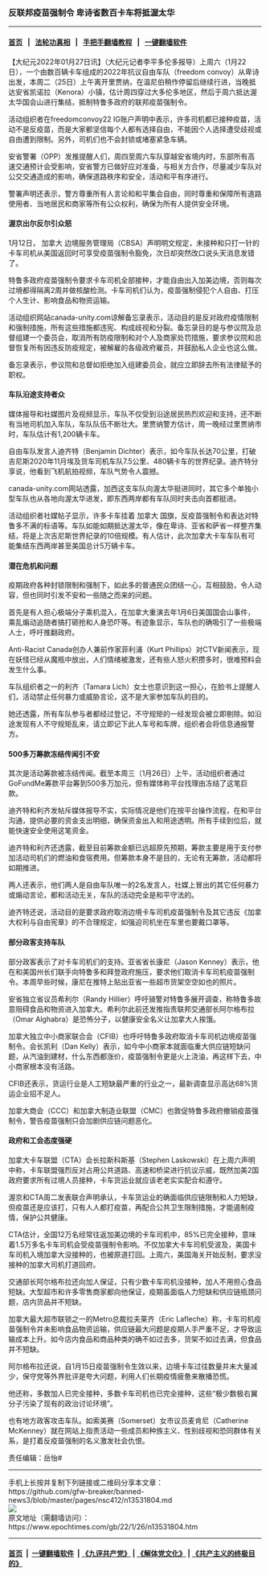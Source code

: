 ### 反联邦疫苗强制令 卑诗省数百卡车将抵渥太华
------------------------

#### [首页](https://github.com/gfw-breaker/banned-news3/blob/master/README.md) &nbsp;&nbsp;|&nbsp;&nbsp; [法轮功真相](https://github.com/begood0513/basic/blob/master/README.md)  &nbsp;&nbsp;|&nbsp;&nbsp; [手把手翻墙教程](https://github.com/gfw-breaker/guides/wiki)  &nbsp;&nbsp;|&nbsp;&nbsp; [一键翻墙软件](https://github.com/gfw-breaker/nogfw/blob/master/README.md)  



<div><p>
 【大纪元2022年01月27日讯】（大纪元记者李平多伦多报导）上周六（1月22日），一个由数百辆卡车组成的2022年抗议自由车队（freedom convoy）从卑诗出发，本周二（25日）上午离开里贾纳，在温尼伯稍作停留后继续行进，当晚抵达安省凯诺拉（Kenora）小镇，估计周四穿过大多伦多地区，然后于周六抵达渥太华国会山进行集结，抵制特鲁多政府的联邦疫苗强制令。
</p>
<p>
 活动组织者在freedomconvoy22 IG账户声明中表示，许多司机都已接种疫苗，活动不是反疫苗，而是大家都坚信每个人都有选择自由，不能因个人选择遭受歧视或自由遭到限制。另外，司机们也不会封锁或堵塞紧急车辆。
</p>
<p>
 安省警署（OPP）发推提醒人们，周四至周六车队穿越安省境内时，东部所有高速交通预计会受影响，安省警方已做好应对准备，与相关方合作，尽量减少车队对公交交通造成的影响，确保道路秩序和安全，活动和平有序进行。
</p>
<p>
 警署声明还表示，警方尊重所有人言论和和平集会自由，同时尊重和保障所有道路使用者、当地居民和商家等所有公众权利，确保为所有人提供安全环境。
</p>
<h4>
 渥京出尔反尔引众怒
</h4>
<p>
 1月12日，
 <ok href="https://www.epochtimes.com/gb/tag/%E5%8A%A0%E6%8B%BF%E5%A4%A7.html">
  加拿大
 </ok>
 边境服务管理局（CBSA）声明明文规定，未接种和只打一针的卡车司机从美国返回时可享受疫苗强制令豁免，次日却突然改口说头天消息发错了。
</p>
<p>
 特鲁多政府疫苗强制令要求卡车司机全部接种，才能自由出入加美边境，否则每次过境都得隔离2周并做核酸检测。卡车司机们认为，疫苗强制侵犯个人自由、打压个人生计、影响食品和物资运输。
</p>
<p>
 活动组织网站canada-unity.com谅解备忘录表示，活动目的是反对政府疫情限制和强制措施，所有这些措施都违宪、构成歧视和分裂。备忘录目的是与参议院及总督组建一个委员会，取消所有防疫限制和对个人及商家处罚措施，要求参议院和总督恢复所有因违反防疫规定，被解雇的各级政府雇员，并鼓励私人企业也这么做。
</p>
<p>
 备忘录表示，参议院和总督如拒绝加入组建委员会，就应立即辞去所有法律赋予的职权。
</p>
<h4>
 车队沿途支持者众
</h4>
<p>
 媒体报导和社媒图片及视频显示，车队不仅受到沿途居民热烈欢迎和支持，还不断有当地司机加入车队，车队队伍不断壮大。里贾纳警方估计，周一晚经过里贾纳市时，车队估计有1,200辆卡车。
</p>
<p>
 自由车队发言人迪齐特（Benjamin Dichter）表示，如今车队长达70公里，打破吉尼斯2020年11月埃及货车司机车队7.5公里、480辆卡车的世界纪录。迪齐特分享说，他看到飞机航拍视频，车队气势令人震撼。
</p>
<p>
 canada-unity.com网站透露，加西这支车队向渥太华挺进同时，其它多个单独小型车队也从各地向渥太华进发，即东西两岸都有车队同时夹击向首都挺进。
</p>
<p>
 活动组织者社媒帖子显示，许多卡车挂着
 <ok href="https://www.epochtimes.com/gb/tag/%E5%8A%A0%E6%8B%BF%E5%A4%A7.html">
  加拿大
 </ok>
 国旗，反疫苗强制令和表达对特鲁多不满的标语等。车队如能如期抵达渥太华，像在卑诗、亚省和萨省一样整齐集结，将是上次吉尼斯世界纪录的10倍规模。有人估计，此次加拿大卡车车队有可能集结东西两岸甚至美国总计5万辆卡车。
</p>
<h4>
 潜在危机和问题
</h4>
<p>
 疫期政府各种封锁限制和强制下，如此多的普通民众团结一心，互相鼓励，令人动容，但也同时引发不安和一些随之而来的问题。
</p>
<p>
 首先是有人担心极端分子乘机混入，在加拿大重演去年1月6日美国国会山事件，乘乱煽动追随者搞打砸抢和人身恐吓等。有迹象显示，车队也的确吸引了一些极端人士，呼吁推翻政府。
</p>
<p>
 Anti-Racist Canada创办人兼前作家菲利浦（Kurt Phillips）对CTV新闻表示，现在妖怪已经从魔瓶中放出，人们情绪被激发，还有些人怒火积攒多时，很难预料会发生什么事。
</p>
<p>
 车队组织者之一的利齐（Tamara Lich）女士也意识到这一担心，在脸书上提醒人们，活动禁止任何暴力或威胁言论，这不是大家参加车队的目的。
</p>
<p>
 她还透露，所有车队参与者都经过登记，不守规矩的一经发现会被立即剔除。如沿途发现有人不守规矩乱来，请立即记下此人车号和车牌，组织者会将信息通报警方。
</p>
<h4>
 500多万筹款冻结传闻引不安
</h4>
<p>
 其次是活动筹款被冻结传闻。截至本周三（1月26日）上午，活动组织者通过GoFundMe筹款平台筹到500多万加元，但有媒体称平台找理由冻结了这笔巨款。
</p>
<p>
 迪齐特和利齐发帖斥媒体报导不实，实际情况是他们在按平台操作流程，在和平台沟通，提供必要的资金支出明细，确保资金出入和用途透明。所有手续到位后，就能快速安全使用这笔资金。
</p>
<p>
 迪齐特和利齐还透露，截至目前筹款金额已远超原先预期，筹款主要是用于支付参加活动司机们的燃油和食宿费用。但筹款本身不是目的，无论有无筹款，活动都将如期推进。
</p>
<p>
 两人还表示，他们两人是自由车队唯一的2名发言人，社媒上冒出的其它任何暴力或煽动言论，都和活动无关，车队的活动完全是和平守法的。
</p>
<p>
 迪齐特还说，活动目的是要求政府取消边境卡车司机疫苗强制令及其它违反《加拿大权利与自由宪章》的不合理规定，如强迫司机坐在车里也要戴口罩等。
</p>
<h4>
 部分政客支持车队
</h4>
<p>
 部分政客表示了对卡车司机们的支持。亚省省长康尼（Jason Kenney）表示，他在和美国州长们联手向特鲁多和拜登政府施压，要求他们取消卡车司机疫苗强制令。本周早些时候，康尼在推特上贴出亚省一些超市货架空空如也的照片。
</p>
<p>
 安省独立省议员希利尔（Randy Hillier）呼吁骑警对特鲁多展开调查，称特鲁多故意阻碍食品和物资进入加拿大。希利尔此前还发推指责联邦交通部长阿尔格布拉（Omar Alghabra）是恐怖分子，以健康安全名义让加拿大人挨饿。
</p>
<p>
 加拿大独立中小商家联合会（CFIB）也呼吁特鲁多政府取消卡车司机边境疫苗强制令。会长凯利（Dan Kelly）表示，如今中小商家本就面临重大供应链短缺问题，从汽油到建材，什么东西都涨价，疫苗强制令更是火上浇油，再这样下去，中小商家根本没有活路。
</p>
<p>
 CFIB还表示，货运行业是人工短缺最严重的行业之一，最新调查显示高达68%货运企业招不足人。
</p>
<p>
 加拿大商会（CCC）和加拿大制造业联盟（CMC）也敦促特鲁多政府撤销疫苗强制令，警告疫苗强制只会加剧供应链问题恶化。
</p>
<h4>
 政府和工会态度强硬
</h4>
<p>
 加拿大卡车联盟（CTA）会长拉斯科斯基（Stephen Laskowski）在上周六声明中称，卡车联盟强烈反对占用公共道路、高速和桥梁进行抗议示威，既然加美2国政府要求所有过境人员接种，卡车货运业就应该老老实实配合和遵守。
</p>
<p>
 渥京和CTA周二发表联合声明承认，卡车货运业的确面临供应链限制和人力短缺，但疫苗还是应该打，只有人人都打疫苗，再配合公共卫生限制措施，才能遏制疫情，保护公共健康。
</p>
<p>
 CTA估计，全国12万名经常往返加美边境的卡车司机中，85%已完全接种，意味着1.5万多名卡车司机会受疫苗强制令影响。不仅加拿大卡车司机受波及，美国卡车司机入境加拿大没接种的，也被原道打回。上周六，美国海关开始反制，要求没接种的加拿大司机打道回府。
</p>
<p>
 交通部长阿尔格布拉还向加人保证，只有少数卡车司机没接种，加人不用担心食品短缺。大型超市和许多零售商家都向他保证，疫期虽面临人力短缺和供应链瓶颈问题，店内货品并不短缺。
</p>
<p>
 加拿大最大超市联锁之一的Metro总裁拉夫莱齐（Eric Lafleche）称，卡车司机疫苗强制令并未影响食品物资运输，供应链最大问题是疫期人手严重不足，才导致运输成本上升。如今店内食品和商品种类的确不如过去多，货架不如过去满，但食品并不短缺。
</p>
<p>
 阿尔格布拉还说，自1月15日疫苗强制令生效以来，边境卡车过往数量并未大量减少，保守党等外界批评是夸大问题，利用人们长期疫情疲惫来散播恐慌。
</p>
<p>
 他还称，多数加人已完全接种，多数卡车司机也已完全接种，这些“极少数极右翼分子污染了现有的政治讨论环境”。
</p>
<p>
 也有地方政客攻击车队。如索美赛（Somerset）女市议员麦肯尼（Catherine McKenney）就在网站上指责活动一些成员和种族主义、性别歧视和恐同群体有关系，是打着反疫苗强制的名义激发社会仇恨。
</p>
<p>
 责任编辑：岳怡#
</p>
</div>
<hr/>
手机上长按并复制下列链接或二维码分享本文章：<br/>
https://github.com/gfw-breaker/banned-news3/blob/master/pages/nsc412/n13531804.md <br/>
<a href='https://github.com/gfw-breaker/banned-news3/blob/master/pages/nsc412/n13531804.md'><img src='https://github.com/gfw-breaker/banned-news3/blob/master/pages/nsc412/n13531804.md.png'/></a> <br/>
原文地址（需翻墙访问）：https://www.epochtimes.com/gb/22/1/26/n13531804.htm


------------------------
#### [首页](https://github.com/gfw-breaker/banned-news3/blob/master/README.md) &nbsp;|&nbsp; [一键翻墙软件](https://github.com/gfw-breaker/nogfw/blob/master/README.md) &nbsp;| [《九评共产党》](https://github.com/gfw-breaker/9ping.md/blob/master/README.md#九评之一评共产党是什么) | [《解体党文化》](https://github.com/gfw-breaker/jtdwh.md/blob/master/README.md) | [《共产主义的终极目的》](https://github.com/gfw-breaker/gczydzjmd.md/blob/master/README.md)


<img src='http://gfw-breaker.win/banned-news3/pages/nsc412/n13531804.md' width='0px' height='0px'/>